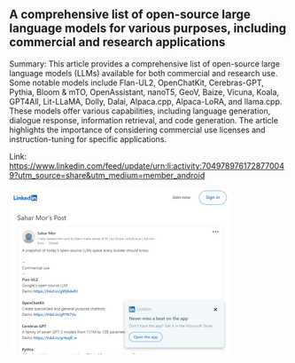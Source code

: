 ## A comprehensive list of open-source large language models for various purposes, including commercial and research applications
Summary: This article provides a comprehensive list of open-source large language models (LLMs) available for both commercial and research use. Some notable models include Flan-UL2, OpenChatKit, Cerebras-GPT, Pythia, Bloom & mTO, OpenAssistant, nanoT5, GeoV, Baize, Vicuna, Koala, GPT4All, Lit-LLaMA, Dolly, Dalai, Alpaca.cpp, Alpaca-LoRA, and llama.cpp. These models offer various capabilities, including language generation, dialogue response, information retrieval, and code generation. The article highlights the importance of considering commercial use licenses and instruction-tuning for specific applications.

Link: https://www.linkedin.com/feed/update/urn:li:activity:7049789761728770049?utm_source=share&utm_medium=member_android

<img src="/img/a6cfc486-0a30-4eb3-8003-c162d0e31d14.png" width="400" />
<br/><br/>
